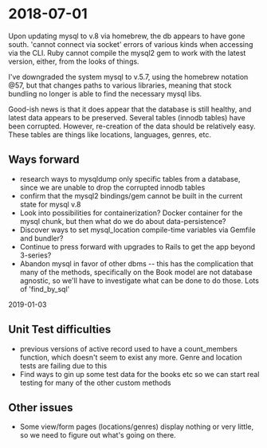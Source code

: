 # 2018-07-01

Upon updating mysql to v.8 via homebrew, the db appears to have gone south.
'cannot connect via socket' errors of various kinds when accessing via the CLI.
Ruby cannot compile the mysql2 gem to work with the latest version, either,
from the looks of things.

I've downgraded the system mysql to v.5.7, using the homebrew notation @57, but
that changes paths to various libraries, meaning that stock bundling no longer
is able to find the necessary mysql libs.

Good-ish news is that it does appear that the database is still healthy, and latest
data appears to be preserved. Several tables (innodb tables) have been corrupted.
However, re-creation of the data should be relatively easy. These tables are
things like locations, languages, genres, etc.

## Ways forward
- research ways to mysqldump only specific tables from a database, since we are unable to drop the corrupted innodb tables
- confirm that the mysql2 bindings/gem cannot be built in the current state for mysql
v.8
- Look into possibilities for containerization? Docker container for the mysql
chunk, but then what do we do about data-persistence?
- Discover ways to set mysql_location compile-time variables via Gemfile and
bundler?
- Continue to press forward with upgrades to Rails to get the app beyond
3-series?
- Abandon mysql in favor of other dbms
-- this has the complication that many of the methods, specifically on the Book
model are not database agnostic, so we'll have to investigate what can be done
to do those. Lots of 'find_by_sql'

2019-01-03
## Unit Test difficulties
- previous versions of active record used to have a count_members function, which doesn't seem to exist any more. Genre and location tests are failing due to this
- Find ways to gin up some test data for the books etc so we can start real testing for many of the other custom methods

## Other issues
- Some view/form pages (locations/genres) display nothing or very little, so we need to figure out what's going on there.

